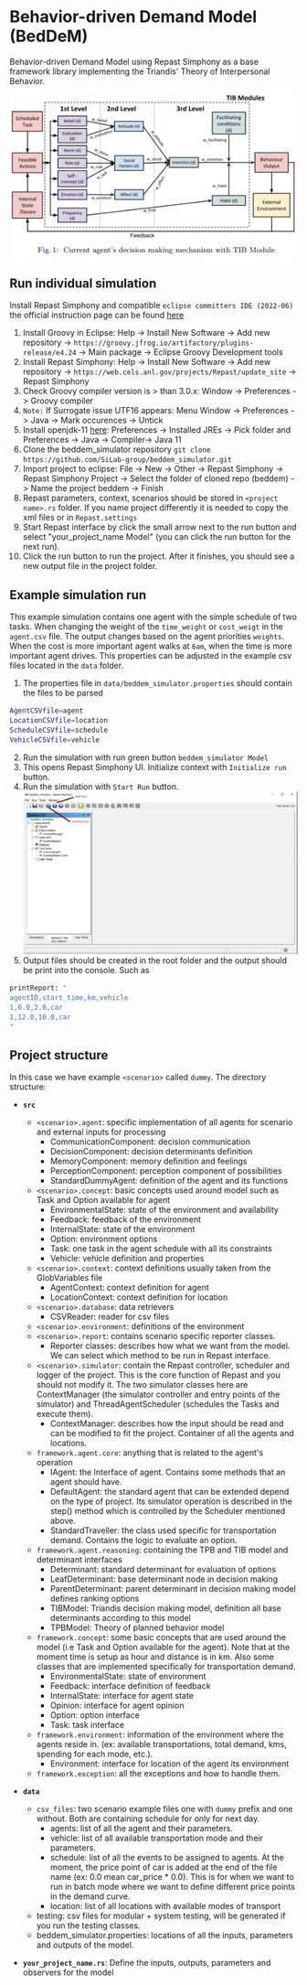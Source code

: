 # Behavior-driven Demand Model (BedDeM)
Behavior-driven Demand Model using Repast Simphony as a base framework library implementing the Triandis' Theory of Interpersonal Behavior.

![Beddem Model Theory of Interpersonal Behavior](docs/beddemTIB.PNG)

## Run individual simulation
Install Repast Simphony and compatible `eclipse committers IDE (2022-06)` the official instruction page can be found [here](https://repast.github.io/download.html)

1. Install Groovy in Eclipse: Help -> Install New Software -> Add new repository ->  `https://groovy.jfrog.io/artifactory/plugins-release/e4.24` -> Main package -> Eclipse Groovy Development tools
2. Install Repast Simphony: Help -> Install New Software -> Add new repository -> `https://web.cels.anl.gov/projects/Repast/update_site` -> Repast Simphony
3. Check Groovy compiler version is > than 3.0.x: Window -> Preferences -> Groovy compiler
4. `Note:` If Surrogate issue UTF16 appears: Menu Window -> Preferences -> Java -> Mark occurences -> Untick
5. Install openjdk-11 [here](https://jdk.java.net/archive/): Preferences -> Installed JREs -> Pick folder and Preferences -> Java -> Compiler-> Java 11
6. Clone the beddem_simulator repository `git clone https://github.com/SiLab-group/beddem_simulator.git`
7. Import project to eclipse: File -> New -> Other -> Repast Simphony -> Repast Simphony Project -> Select the folder of cloned repo (beddem) -> Name the project beddem -> Finish
8. Repast parameters, context, scenarios should be stored in `<project name>.rs` folder. If you name project differently it is needed to copy the xml files or in `Repast.settings`
9. Start Repast interface by click the small arrow next to the run button and select "your_project_name Model" (you can click the run button for the next run).
10. Click the run button to run the project. After it finishes, you should see a new output file in the project folder.
 
 ## Example simulation run
 This example simulation contains one agent with the simple schedule of two tasks. When changing the weight of the `time_weight` or `cost_weigt` in the `agent.csv` file. 
 The output changes based on the agent priorities `weights`. When the cost is more important agent walks at `6am`, when the time is more important agent drives.
 This properties can be adjusted in the example csv files located in the `data` folder.
 1. The properties file in `data/beddem_simulator.properties` should contain the files to be parsed 
```bash
AgentCSVfile=agent
LocationCSVfile=location
ScheduleCSVfile=schedule
VehicleCSVfile=vehicle
```
2. Run the simulation with run green button `beddem_simulator Model`
3. This opens Repast Simphony UI. Initialize context with `Initialize run` button.
4. Run the simulation with `Start Run` button.
![Repast Simphony UI](docs/contextSimphony.PNG)
5. Output files should be created in the root folder and the output should be print into the console. Such as
```bash
printReport: "
agentID,start_time,km,vehicle
1,6.0,2.0,car
1,12.0,10.0,car
"
```

## Project structure
In this case we have example `<scenario>` called `dummy`. The directory structure:
* **`src`**
	- `<scenario>.agent`: specific implementation of all agents for scenario and external inputs for processing
	   + CommunicationComponent: decision communication
	   + DecisionComponent: decision determinants definition
	   + MemoryComponent: memory definition and feelings
	   + PerceptionComponent: perception component of possibilities
	   + StandardDummyAgent: definition of the agent and its functions
	- `<scenario>.concept`: basic concepts used around model such as Task and Option available for agent
	   + EnvironmentalState: state of the environment and availability
	   + Feedback: feedback of the environment
	   + InternalState: state of the environment
	   + Option: environment options
	   + Task: one task in the agent schedule with all its constraints
	   + Vehicle: vehicle definition and properties
	- `<scenario>.context`: context definitions usually taken from the GlobVariables file
	   + AgentContext: context definition for agent
	   + LocationContext: context definition for location
	- `<scenario>.database`: data retrievers
	   + CSVReader: reader for csv files
	- `<scenario>.environment`: definitions of the environment
	- `<scenario>.report`: contains scenario specific reporter classes.
		+ Reporter classes: describes how what we want from the model. We can select which method to be run in Repast interface.
	- `<scenario>.simulator`: contain the Repast controller, scheduler and logger of the project. This is the core function of Repast and you should not modify it. The two simulator classes here are ContextManager (the simulator controller and entry points of the simulator) and ThreadAgentScheduler (schedules the Tasks and execute them).
		+ ContextManager: describes how the input should be read and can be modified to fit the project. Container of all the agents and locations.
	- `framework.agent.core`: anything that is related to the agent's operation
		+ IAgent: the Interface of agent. Contains some methods that an agent should have. 
		+ DefaultAgent: the standard agent that can be extended depend on the type of project. Its simulator operation is described in the step() method which is controlled by the Scheduler mentioned above.
		+ StandardTraveller: the class used specific for transportation demand. Contains the logic to evaluate an option. 
	- `framework.agent.reasoning`: containing the TPB and TIB model and determinant interfaces
		+ Determinant: standard determinant for evaluation of options
		+ LeafDeterminant: base determinant node in decision making 
		+ ParentDeterminant: parent determinant in decision making model defines ranking options
		+ TIBModel: Triandis decision making model, definition all base determinants according to this model
		+ TPBModel: Theory of planned behavior model
	- `framework.concept`: some basic concepts that are used around the model (i.e Task and Option available for the agent). Note that at the moment time is setup as hour and distance is in km. Also some classes that are implemented specifically for transportation demand.
	    + EnvironmentalState: state of environment
	    + Feedback: interface definition of feedback
	    + InternalState: interface for agent state 
	    + Opinion: interface for agent opinion
	    + Option: option interface
	    + Task: task interface
	- `framework.environment`: information of the environment where the agents reside in. (ex: available transportations, total demand, kms, spending for each mode, etc.).
	    + Environment: interface for location of the agent its environment
	- `framework.exception`: all the exceptions and how to handle them.
	
* **`data`**
	- `csv_files`: two scenario example files one with `dummy` prefix and one without. Both are containing schedule for only for next day.
		+ agents: list of all the agent and their parameters.
		+ vehicle: list of all available transportation mode and their parameters.
		+ schedule: list of all the events to be assigned to agents. At the moment, the price point of car is added at the end of the file name (ex: 0.0 mean car_price * 0.0). This is for when we want to run in batch mode where we want to define different price points in the demand curve.
		+ location: list of all locations with available modes of transport
	- testing: csv files for modular + system testing, will be generated if you run the testing classes.
	- beddem_simulator.properties: locations of all the inputs, parameters and outputs of the model.
* **`your_project_name.rs`**: Define the inputs, outputs, parameters and observers for the model
